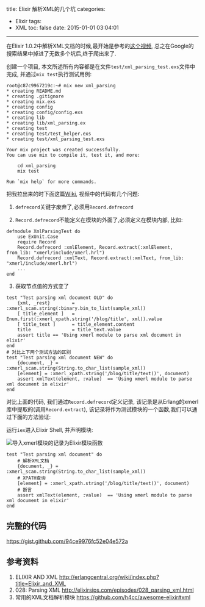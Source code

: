 title: Elixir 解析XML的几个坑
categories:
  - Elixir
tags:
  - XML
toc: false
date: 2015-01-01 03:04:01
---


在Elixir 1.0.2中解析XML文档的时候,最开始是参考的[这个视频](http://elixirsips.com/episodes/028_parsing_xml.html), 总之在Google的搜索结果中掉进了无数多个坑后,终于爬出来了.

创建一个项目, 本文所述所有内容都是在文件`test/xml_parsing_test.exs`文件中完成, 并通过`mix test`执行测试用例:

    root@c87c9967219c:~# mix new xml_parsing
    * creating README.md
    * creating .gitignore
    * creating mix.exs
    * creating config
    * creating config/config.exs
    * creating lib
    * creating lib/xml_parsing.ex
    * creating test
    * creating test/test_helper.exs
    * creating test/xml_parsing_test.exs

    Your mix project was created successfully.
    You can use mix to compile it, test it, and more:

        cd xml_parsing
        mix test

    Run `mix help` for more commands.


把我拉出来的时下面这篇[Wiki](http://erlangcentral.org/wiki/index.php?title=Elixir_and_XML), 视频中的代码有几个问题:

1. `defrecord`关键字废弃了,必须用`Record.defrecord`

2. `Record.defrecord`不能定义在模块的外面了,必须定义在模块内部, 比如:

```
defmodule XmlParsingTest do
    use ExUnit.Case
    require Record
    Record.defrecord :xmlElement, Record.extract(:xmlElement, from_lib: "xmerl/include/xmerl.hrl")
    Record.defrecord :xmlText, Record.extract(:xmlText, from_lib: "xmerl/include/xmerl.hrl")
    ...
end
```

3. 获取节点值的方式变了

```
test "Test parsing xml document OLD" do
    {xml, _rest}        = :xmerl_scan.string(:binary.bin_to_list(sample_xml))
    [ title_element ]   = Enum.first(:xmerl_xpath.string('/blog/title', xml)).value
    [ title_text ]      = title_element.content
    title               = title_text.value
    assert title == 'Using xmerl module to parse xml document in elixir'
end
# 对比上下两个测试方法的区别
test "Test parsing xml document NEW" do
    {document, _} = :xmerl_scan.string(String.to_char_list(sample_xml))
    [element] = :xmerl_xpath.string('/blog/title/text()', document)
    assert xmlText(element, :value)  == 'Using xmerl module to parse xml document in elixir'
end
```

对比上面的代码, 我们通过`Record.defrecord`定义记录, 该记录是从Erlang的xmerl库中提取的(调用`Record.extract`), 该记录将作为测试模块的一个函数,我们可以通过下面的方法验证:

运行`iex`进入Elixir Shell, 并声明模块:

![导入xmerl模块的记录为Elixir模块函数](/assets/elixir/671C1BC4-418A-4B67-9A35-5B0DDCA3E293.png)

```
test "Test parsing xml document" do
    # 解析XML文档
    {document, _} = :xmerl_scan.string(String.to_char_list(sample_xml))
    # XPATH查询
    [element] = :xmerl_xpath.string('/blog/title/text()', document)
    # 断言
    assert xmlText(element, :value)  == 'Using xmerl module to parse xml document in elixir'
end
```

## 完整的代码

https://gist.github.com/94ce9976fc52e04e572a

## 参考资料

1. ELIXIR AND XML
http://erlangcentral.org/wiki/index.php?title=Elixir_and_XML
2. 028: Parsing XML
http://elixirsips.com/episodes/028_parsing_xml.html
3. 常用的XML文档解析模块
https://github.com/h4cc/awesome-elixir#xml